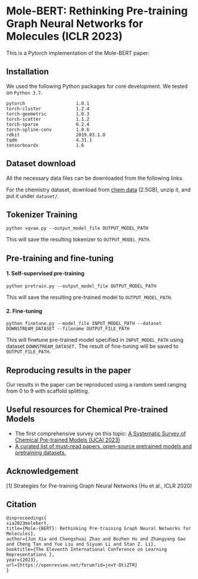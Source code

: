 # Mole-BERT: Rethinking Pre-training Graph Neural Networks for Molecules (ICLR 2023) 
This is a Pytorch implementation of the Mole-BERT paper: 

## Installation
We used the following Python packages for core development. We tested on `Python 3.7`.
```
pytorch                   1.0.1
torch-cluster             1.2.4              
torch-geometric           1.0.3
torch-scatter             1.1.2 
torch-sparse              0.2.4
torch-spline-conv         1.0.6
rdkit                     2019.03.1.0
tqdm                      4.31.1
tensorboardx              1.6
```

## Dataset download
All the necessary data files can be downloaded from the following links.

For the chemistry dataset, download from [chem data](http://snap.stanford.edu/gnn-pretrain/data/chem_dataset.zip) (2.5GB), unzip it, and put it under `dataset/`.

## Tokenizer Training
```
python vqvae.py --output_model_file OUTPUT_MODEL_PATH
```
This will save the resulting tokenizer to `OUTPUT_MODEL_PATH`.

## Pre-training and fine-tuning
#### 1. Self-supervised pre-training
```
python pretrain.py --output_model_file OUTPUT_MODEL_PATH
```
This will save the resulting pre-trained model to `OUTPUT_MODEL_PATH`.

#### 2. Fine-tuning
```
python finetune.py --model_file INPUT_MODEL_PATH --dataset DOWNSTREAM_DATASET --filename OUTPUT_FILE_PATH
```
This will finetune pre-trained model specified in `INPUT_MODEL_PATH` using dataset `DOWNSTREAM_DATASET.` The result of fine-tuning will be saved to `OUTPUT_FILE_PATH.`

## Reproducing results in the paper
Our results in the paper can be reproduced using a random seed ranging from 0 to 9 with scaffold splitting. 

## Useful resources for Chemical Pre-trained Models
* The first comprehensive survey on this topic: [A Systematic Survey of Chemical Pre-trained Models (IJCAI 2023)](https://arxiv.org/abs/2210.16484)
* [A curated list of must-read papers, open-source pretrained models and pretraining datasets.](https://github.com/junxia97/awesome-pretrain-on-molecules)

## Acknowledgement
[1] Strategies for Pre-training Graph Neural Networks (Hu et al., ICLR 2020)

## Citation
```
@inproceedings{
xia2023molebert,
title={Mole-{BERT}: Rethinking Pre-training Graph Neural Networks for Molecules},
author={Jun Xia and Chengshuai Zhao and Bozhen Hu and Zhangyang Gao and Cheng Tan and Yue Liu and Siyuan Li and Stan Z. Li},
booktitle={The Eleventh International Conference on Learning Representations },
year={2023},
url={https://openreview.net/forum?id=jevY-DtiZTR}
}
```
